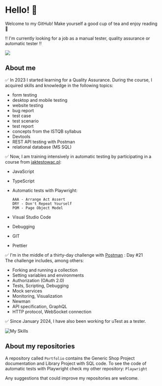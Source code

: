 # Hello! 👋

Welcome to my GitHub! Make yourself a good cup of tea and enjoy reading 🍵 

‼️ I'm currently looking for a job as a manual tester, quality assurance or automatic tester ‼️  

[<img src="https://img.shields.io/badge/LinkedIn-0077B5?style=for-the-badge&logo=linkedin&logoColor=white">](https://www.linkedin.com/in/martyna-kowalczyk-qa/)

## About me

:white_check_mark: In 2023 I started learning for a Quality Assurance. During the course, I acquired skills and knowledge in the following topics:
- form testing
- desktop and mobile testing
- website testing
- bug report
- test case
- test scenario
- test report
- concepts from the ISTQB syllabus
- Devtools
- REST API testing with Postman
- relational database (MS SQL)

:white_check_mark: Now, I am training intensively in automatic testing by participating in a course from [jaktestowac.pl](https://jaktestowac.pl/):
- JavaScript
- TypeScript
- Automatic tests with Playwright:
  
  ```
  AAA - Arrange Act Assert
  DRY - Don't Repeat Yourself
  POM - Page Object Model
  ```
- Visual Studio Code
- Debugging
- GIT
- Prettier

:white_check_mark: I'm in the middle of a thirty-day challenge with [Postman](https://quickstarts.postman.com/guide/30-days-of-postman/#0) : Day #21    
The challenge includes, among others:
- Forking and running a collection
- Setting variables and environments
- Authorization (OAuth 2.0)
- Tests, Scripting, Debugging
- Mock services
- Monitoring, Visualization
- Newman
- API specification, GraphQL
- HTTP protocol, WebSocket connection


:white_check_mark: Since January 2024, I have also been working for uTest as a tester. 


![My Skills](https://skillicons.dev/icons?i=js,ts,nodejs,git,github,vscode,postman,discord)

## About my repositories

A repository called `Portfolio` contains the Generic Shop Project documentation and Library Project with SQL code.
To see the code of automatic tests with Playwright check my other repository: `Playwright`

Any suggestions that could improve my repositories are welcome.

